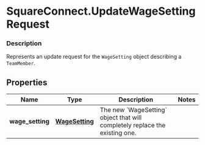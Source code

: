 # SquareConnect.UpdateWageSettingRequest

### Description

Represents an update request for the `WageSetting` object describing a `TeamMember`.

## Properties
Name | Type | Description | Notes
------------ | ------------- | ------------- | -------------
**wage_setting** | [**WageSetting**](WageSetting.md) | The new &#x60;WageSetting&#x60; object that will completely replace the existing one. | 



